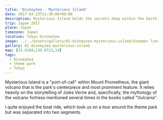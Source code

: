 ```yaml
---
title: 'DisneySea - Mysterious Island'
date: 2017-03-23T11:30:00+09:00
description: Mysterious Island holds the secrets deep within the Earth and under the sea at Captain Nemo's hidden base.
trip: Japan 2017
place: Japan
timezone: Japan
location: Tokyo DisneySea
image: ../../assets/gallery/02-disneysea-mysterious-island/Steamer line emerging from tunnel.jpeg
gallery: 02-disneysea-mysterious-island
map: [35.6268,139.8723,14]
tags:
  - DisneySea
  - theme park
  - Tokyo
---
```

Mysterious Island is a "port-of-call" within Mount Prometheus, the giant volcano that is the park's centerpiece and most prominent feature. It relies heavily on the storytelling of Jules Verne and, specifically, the mythology of the volcano fortress mentioned several times in the books called "Vulcania".

I quite enjoyed the boat ride, which took us on a tour around the theme park but was separated into two segments.
